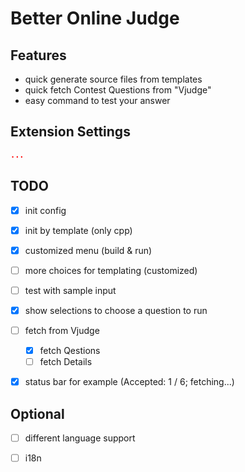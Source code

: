 # Better Online Judge

## Features
- quick generate source files from templates
- quick fetch Contest Questions from "Vjudge"
- easy command to test your answer

## Extension Settings
```json
...
```

## TODO
- [x] init config
- [x] init by template (only cpp)
- [x] customized menu (build & run)
- [ ] more choices for templating (customized)
- [ ] test with sample input
- [x] show selections to choose a question to run
- [ ] fetch from Vjudge
  - [x] fetch Qestions
  - [ ] fetch Details
- [x] status bar for example (Accepted: 1 / 6; fetching...)


## Optional
- [ ] different language support
- [ ] i18n

